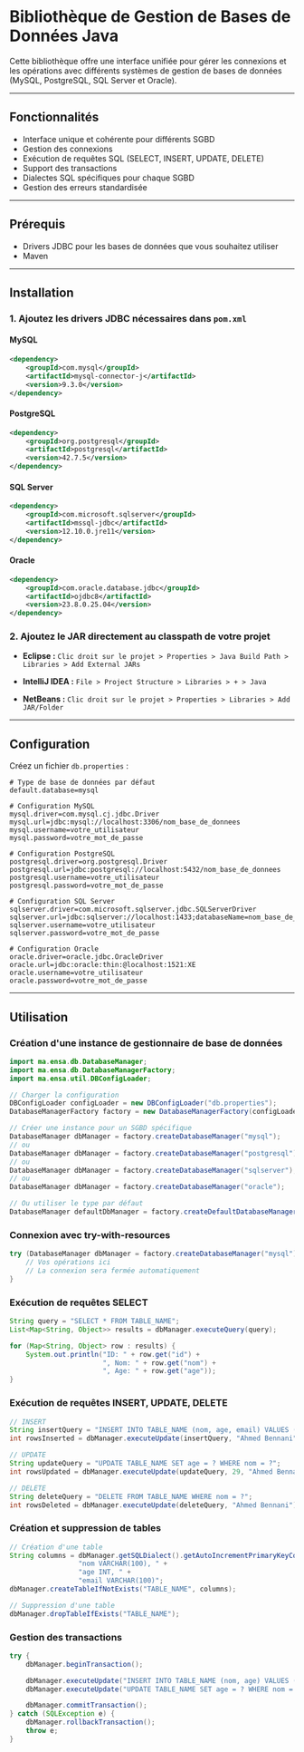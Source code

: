 # **Bibliothèque de Gestion de Bases de Données Java**

Cette bibliothèque offre une interface unifiée pour gérer les connexions et les opérations avec différents systèmes de gestion de bases de données (MySQL, PostgreSQL, SQL Server et Oracle).

---

## Fonctionnalités

* Interface unique et cohérente pour différents SGBD
* Gestion des connexions
* Exécution de requêtes SQL (SELECT, INSERT, UPDATE, DELETE)
* Support des transactions
* Dialectes SQL spécifiques pour chaque SGBD
* Gestion des erreurs standardisée

---

## Prérequis

* Drivers JDBC pour les bases de données que vous souhaitez utiliser
* Maven

---

## Installation

### 1. Ajoutez les drivers JDBC nécessaires dans `pom.xml`

#### **MySQL**

```xml
<dependency>
    <groupId>com.mysql</groupId>
    <artifactId>mysql-connector-j</artifactId>
    <version>9.3.0</version>
</dependency>
```

#### **PostgreSQL**

```xml
<dependency>
    <groupId>org.postgresql</groupId>
    <artifactId>postgresql</artifactId>
    <version>42.7.5</version>
</dependency>
```

#### **SQL Server**

```xml
<dependency>
    <groupId>com.microsoft.sqlserver</groupId>
    <artifactId>mssql-jdbc</artifactId>
    <version>12.10.0.jre11</version>
</dependency>
```

#### **Oracle**

```xml
<dependency>
    <groupId>com.oracle.database.jdbc</groupId>
    <artifactId>ojdbc8</artifactId>
    <version>23.8.0.25.04</version>
</dependency>
```

### 2. Ajoutez le JAR directement au classpath de votre projet

* **Eclipse :**
  `Clic droit sur le projet > Properties > Java Build Path > Libraries > Add External JARs`

* **IntelliJ IDEA :**
  `File > Project Structure > Libraries > + > Java`

* **NetBeans :**
  `Clic droit sur le projet > Properties > Libraries > Add JAR/Folder`

---

## Configuration

Créez un fichier `db.properties` :

```properties
# Type de base de données par défaut
default.database=mysql

# Configuration MySQL
mysql.driver=com.mysql.cj.jdbc.Driver
mysql.url=jdbc:mysql://localhost:3306/nom_base_de_donnees
mysql.username=votre_utilisateur
mysql.password=votre_mot_de_passe

# Configuration PostgreSQL
postgresql.driver=org.postgresql.Driver
postgresql.url=jdbc:postgresql://localhost:5432/nom_base_de_donnees
postgresql.username=votre_utilisateur
postgresql.password=votre_mot_de_passe

# Configuration SQL Server
sqlserver.driver=com.microsoft.sqlserver.jdbc.SQLServerDriver
sqlserver.url=jdbc:sqlserver://localhost:1433;databaseName=nom_base_de_donnees;encrypt=true;trustServerCertificate=true
sqlserver.username=votre_utilisateur
sqlserver.password=votre_mot_de_passe

# Configuration Oracle
oracle.driver=oracle.jdbc.OracleDriver
oracle.url=jdbc:oracle:thin:@localhost:1521:XE
oracle.username=votre_utilisateur
oracle.password=votre_mot_de_passe
```

---

## Utilisation

### Création d'une instance de gestionnaire de base de données

```java
import ma.ensa.db.DatabaseManager;
import ma.ensa.db.DatabaseManagerFactory;
import ma.ensa.util.DBConfigLoader;

// Charger la configuration
DBConfigLoader configLoader = new DBConfigLoader("db.properties");
DatabaseManagerFactory factory = new DatabaseManagerFactory(configLoader);

// Créer une instance pour un SGBD spécifique
DatabaseManager dbManager = factory.createDatabaseManager("mysql");
// ou
DatabaseManager dbManager = factory.createDatabaseManager("postgresql");
// ou
DatabaseManager dbManager = factory.createDatabaseManager("sqlserver");
// ou
DatabaseManager dbManager = factory.createDatabaseManager("oracle");

// Ou utiliser le type par défaut
DatabaseManager defaultDbManager = factory.createDefaultDatabaseManager();
```

### Connexion avec try-with-resources

```java
try (DatabaseManager dbManager = factory.createDatabaseManager("mysql")) {
    // Vos opérations ici
    // La connexion sera fermée automatiquement
}
```

### Exécution de requêtes SELECT

```java
String query = "SELECT * FROM TABLE_NAME";
List<Map<String, Object>> results = dbManager.executeQuery(query);

for (Map<String, Object> row : results) {
    System.out.println("ID: " + row.get("id") +
                       ", Nom: " + row.get("nom") +
                       ", Age: " + row.get("age"));
}
```

### Exécution de requêtes INSERT, UPDATE, DELETE

```java
// INSERT
String insertQuery = "INSERT INTO TABLE_NAME (nom, age, email) VALUES (?, ?, ?)";
int rowsInserted = dbManager.executeUpdate(insertQuery, "Ahmed Bennani", 28, "ahmed@mail.com");

// UPDATE
String updateQuery = "UPDATE TABLE_NAME SET age = ? WHERE nom = ?";
int rowsUpdated = dbManager.executeUpdate(updateQuery, 29, "Ahmed Bennani");

// DELETE
String deleteQuery = "DELETE FROM TABLE_NAME WHERE nom = ?";
int rowsDeleted = dbManager.executeUpdate(deleteQuery, "Ahmed Bennani");
```

### Création et suppression de tables

```java
// Création d'une table
String columns = dbManager.getSQLDialect().getAutoIncrementPrimaryKeyColumn("id") + ", " +
                 "nom VARCHAR(100), " +
                 "age INT, " +
                 "email VARCHAR(100)";
dbManager.createTableIfNotExists("TABLE_NAME", columns);

// Suppression d'une table
dbManager.dropTableIfExists("TABLE_NAME");
```

### Gestion des transactions

```java
try {
    dbManager.beginTransaction();

    dbManager.executeUpdate("INSERT INTO TABLE_NAME (nom, age) VALUES (?, ?)", "Omar", 25);
    dbManager.executeUpdate("UPDATE TABLE_NAME SET age = ? WHERE nom = ?", 35, "Ahmed");

    dbManager.commitTransaction();
} catch (SQLException e) {
    dbManager.rollbackTransaction();
    throw e;
}
```


